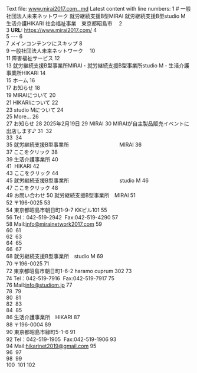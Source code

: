 Text file: www.mirai2017.com_.md
Latest content with line numbers:
1	# 一般社団法人未来ネットワーク 就労継続支援B型MIRAI 就労継続支援B型studio M 生活介護HIKARI 社会福祉事業　東京都昭島市　
2	
3	**URL:** https://www.mirai2017.com/
4	
5	---
6	
7	メインコンテンツにスキップ
8	
9	一般社団法人未来ネットワーク　
10	
11	​障害福祉サービス
12	
13	​就労継続支援B型事業所MIRAI・就労継続支援B型事業所studio M・生活介護事業所HIKARI
14	
15	ホーム
16	
17	お知らせ
18	
19	MIRAIについて
20	
21	HIKARIについて
22	
23	studio Mについて
24	
25	More...
26	
27	​お知らせ
28	2025年2月19日
29	MIRAI
30	MIRAIが自主製品販売イベントに出店します♪
31	​​
32	
33	​​
34	
35	​就労継続支援B型事業所　　　　　                 MIRAI
36	
37	​ここをクリック
38	
39	​生活介護事業所
40	
41	 HIKARI
42	
43	​ここをクリック
44	
45	​就労継続支援B型事業所　　　　　                 studio M
46	
47	​ここをクリック
48	
49	​お問い合わせ
50	就労継続支援B型事業所　MIRAI
51	
52	〒196-0025
53	
54	東京都昭島市朝日町1-9-7 KKビル101
55	
56	Tel：042-519-2942  Fax:042-519-4290
57	
58	Mail:info@mirainetwork2017.com
59	
60	​
61	
62	​​
63	
64	​
65	
66	​​
67	
68	就労継続支援B型事業所　studio M
69	
70	〒196-0025
71	
72	東京都昭島市朝日町1-6-2 haramo cuprum 302
73	
74	Tel：042-519-7916  Fax:042-519-7917
75	
76	Mail:info@studiom.jp
77	
78	​
79	
80	​​
81	
82	​
83	
84	​​
85	
86	​生活介護事業所　HIKARI
87	
88	〒196-0004
89	
90	東京都昭島市緑町5-1-6
91	
92	Tel：042-519-1905  Fax:042-519-1906
93	
94	Mail:hikarinet2019@gmail.com
95	
96	​
97	
98	​​
99	
100	​
101	
102	​​